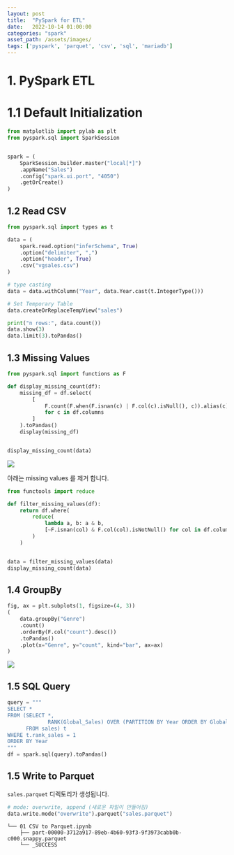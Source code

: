 ```yaml
---
layout: post
title:  "PySpark for ETL"
date:   2022-10-14 01:00:00
categories: "spark"
asset_path: /assets/images/
tags: ['pyspark', 'parquet', 'csv', 'sql', 'mariadb']
---
```


# 1. PySpark ETL

# 1.1 Default Initialization

```python
from matplotlib import pylab as plt
from pyspark.sql import SparkSession


spark = (
    SparkSession.builder.master("local[*]")
    .appName("Sales")
    .config("spark.ui.port", "4050")
    .getOrCreate()
)
```

## 1.2 Read CSV

```python
from pyspark.sql import types as t

data = (
    spark.read.option("inferSchema", True)
    .option("delimiter", ",")
    .option("header", True)
    .csv("vgsales.csv")
)

# type casting
data = data.withColumn("Year", data.Year.cast(t.IntegerType()))

# Set Temporary Table
data.createOrReplaceTempView("sales")

print("n rows:", data.count())
data.show(3)
data.limit(3).toPandas()
```


## 1.3 Missing Values

```python
from pyspark.sql import functions as F

def display_missing_count(df):
    missing_df = df.select(
        [
            F.count(F.when(F.isnan(c) | F.col(c).isNull(), c)).alias(c)
            for c in df.columns
        ]
    ).toPandas()
    display(missing_df)


display_missing_count(data)
```

<img src="{{ page.asset_path }}pyspark-missing-values.png" class="img-responsive img-rounded img-fluid">

아래는 missing values 를 제거 합니다. 

```python
from functools import reduce

def filter_missing_values(df):
    return df.where(
        reduce(
            lambda a, b: a & b,
            [~F.isnan(col) & F.col(col).isNotNull() for col in df.columns],
        )
    )


data = filter_missing_values(data)
display_missing_count(data)
```

## 1.4 GroupBy 

```python
fig, ax = plt.subplots(1, figsize=(4, 3))
(
    data.groupBy("Genre")
    .count()
    .orderBy(F.col("count").desc())
    .toPandas()
    .plot(x="Genre", y="count", kind="bar", ax=ax)
)
```

<img src="{{ page.asset_path }}pyspark-game-genre.png" class="img-responsive img-rounded img-fluid">


## 1.5 SQL Query

```python
query = """
SELECT *
FROM (SELECT *,
             RANK(Global_Sales) OVER (PARTITION BY Year ORDER BY Global_Sales) as rank_sales
      FROM sales) t
WHERE t.rank_sales = 1
ORDER BY Year
"""
df = spark.sql(query).toPandas()
```

## 1.5 Write to Parquet 

`sales.parquet` 디렉토리가 생성됩니다. 

```python
# mode: overwrite, append (새로운 파일이 만들어짐)
data.write.mode("overwrite").parquet("sales.parquet")
```

```text
└── 01 CSV to Parquet.ipynb
    ├── part-00000-3712a917-89eb-4b60-93f3-9f3973cabb0b-c000.snappy.parquet
    └── _SUCCESS
```